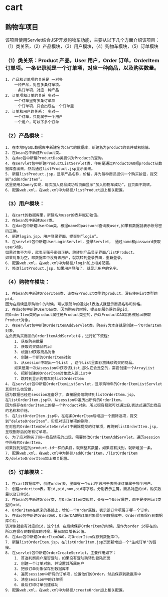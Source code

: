 # cart
## 购物车项目
该项目使用Servlet结合JSP开发购物车功能，主要从以下几个方面介绍该项目：（1）类关系，（2）产品模块，（3）用户模块，（4）购物车模块，（5）订单模块
### （1）类关系：Product 产品，User 用户，Order 订单，OrderItem 订单项。一条记录就是一个订单项，对应一种商品，以及购买数量。
	1. 产品和订单项的关系是 一对多
		一种产品，对应多条订单项。
		一条订单项，对应一种产品
	2. 订单项和订单的关系 多对一
		一个订单里有多条订单项
		一个订单项，只会出现在一个订单里
	3. 订单和用户的关系： 多对一
		一个订单，只能属于一个用户
		一个用户，可以下多个订单 
### （2）产品模块：
	1. 在本地MySQL数据库中新建名为cart的数据库，新建名为product的表并赋初始值。
	2. 在bean包中新建Product类。
	3. 在dao包中新建ProductDao类提供对Product的查询。
	4. 在servlet包中新建ProductListServlet类，作用是通过ProductDAO把product从数据库查出来，然后通过listProduct.jsp显示出来。
	5. 新建listProduct.jsp，显示产品名称，价格，并为每种商品提供一个购买按钮，提交到“addOrderItem”。
	这里使用JQuery实现，每次加入商品成功后页面显示“加入购物车成功”，且页面不跳转。
	6. 配置web.xml，在web.xml中为路径/listProduct加上相关配置。
### （3）用户模块：
	1. 在cart的数据库里，新建名为user的表并赋初始值。
	2. 在bean包中新建User类。
	3. 在dao包中新建UserDao类，根据name和password查询表user,如果有数据就表示账号密码正确。
	4. 新建login.jsp，用户登录界面，提交到“login”。
	5. 在servlet包中新建UserLoginServlet，登录Servlet， 通过name和password获取user对象，
	如果对象不为空，就表示账号密码正确，跳转到产品显示界面/listProduct，
	如果对象为空，即数据库中没有该用户，就跳转到登录界面，重新登录。
	6. 配置web.xml，在web.xml中为路径/login加上相关配置。
	7. 修改listProduct.jsp，如果用户登陆了，就显示用户的名字。
### （4）购物车模块：
	1. 在bean包中新建OrderItem类，该类有Product类型的product，没有使用int类型的pid，
	因为在后续显示购物车的时候，可以很简单的通过el表达式就显示商品名称和价格。
	2. 在dao包中新建UserDao类，因为购买的时候，提交到服务器的是pid,
	而OrderItem类的product属性是Product类型的，所以ProductDAO需要根据id获取Product对象。
	3. 在servlet包中新建OrderItemAddServlet类。购买行为本身就是创建一个OrderItem对象，
	在负责购买商品的OrderItemAddServlet中，进行如下流程:
		1. 获取购买数量
		2. 获取购买商品的id
		3. 根据id获取商品对象
		4. 创建一个新的OrderItem对象
		5. 从session中取出一个List , 这个List里面存放陆续购买的商品。
		如果是第一次从session中获取该List,那么它会是空的，需要创建一个ArrayList
		6. 把新创建的OrderItem对象放入该List中
		7. 跳转到显示购物车的listOrderItem 
	4. 在servlet包中新建OrderItemListServlet，显示购物车的OrderItemListServlet其实什么也没做，
	因为数据已经在session准备好了，直接服务端跳转到listOrderItem.jsp，
	在listOrderItem.jsp中，从session中遍历出所有的OrderItem。
	因为保存在OrderItem上的是一个Product对象，所以很容易就可以通过EL表达式遍历出商品的名称和价格。
	5. 在listOrderItem.jsp中，在每条OrderItem后增加一个删除选项，提交到“deleteOrderItem”，实现对该订单项的删除，
	在对应的OrderItemDeleteServlet中删除提交的订单项，再跳到listOrderItem.jsp，呈现删除后的所有订单项。
	6. 为了应对购买了同一商品情况的出现，需要修改OrderItemAddServlet，遍历session中所有的OrderItem，
	如果找到对应的product.id一样的条目，就调整其数量，如果没有找到，就新增加一条。 
	7. 配置web.xml，在web.xml中为路径/addOrderItem，/listOrderItem及/deleteOrderItem加上相关配置。
### （5）订单模块：
	1. 在cart数据库中，创建order表，里面有一个uid字段用于表明该订单属于哪个用户。
	2. 创建orderitem表，有id,pid,num,oid等字段。分别表示主键，商品对应的id，购买数量以及订单id。
 	3. 在bean包中新建Order类，与OrderItem类似的，会有一个User属性，而不是使用int类型的uid。
	4. OrderItem在原来的基础上，增加一个Order属性，表示该订单项属于哪一个订单。
	5. 在dao包中新建OrderDAO，OrderDAO把订单对象保存到数据库中。Order对象保存到数据库中后，
	该对象就会有对应的id，这个id，在后续保存OrderItem的时候，是作为order id存在的。所以在保存的数据库的时候，要获取自增长id值。
	6. 在dao包中新建OrderItemDAO，将OrderItem保存到数据库中。
	7. 新建listOrderItem.jsp，在listOrderItem.jsp页面新增加一个"生成订单"的链接。
	8. 在servlet包中新建OrderCreateServlet，主要作用如下：
		1. 首选判断用户是否登陆，如果没有登陆跳转到登陆页面
		2. 创建一个订单对象，并设置其所属用户
		3. 把该订单对象保存到数据库中
		4. 遍历session中所有的订单项，设置他们的Order。然后保存到数据库中
		5. 清空session中的订单项
		6. 最后打印订单创建成功
	9. 配置web.xml，在web.xml中为路径/createOrder加上相关配置。
